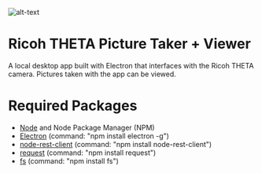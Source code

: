 ![alt-text](https://goo.gl/photos/YcavgR6QM6aY8qhW9 "$exy Display Image")
# Ricoh THETA Picture Taker + Viewer
A local desktop app built with Electron that interfaces with the Ricoh THETA camera. Pictures taken with the app can be viewed. 

# Required Packages 
- [Node](https://nodejs.org/en/download/) and Node Package Manager (NPM)
- [Electron](https://nodeschool.io/#workshoppers) (command: "npm install electron -g") 
- [node-rest-client](https://www.npmjs.com/package/node-rest-client) (command: "npm install node-rest-client")
- [request](https://www.npmjs.com/package/request) (command: "npm install request")
- [fs](https://www.npmjs.com/package/fs) (command: "npm install fs")
